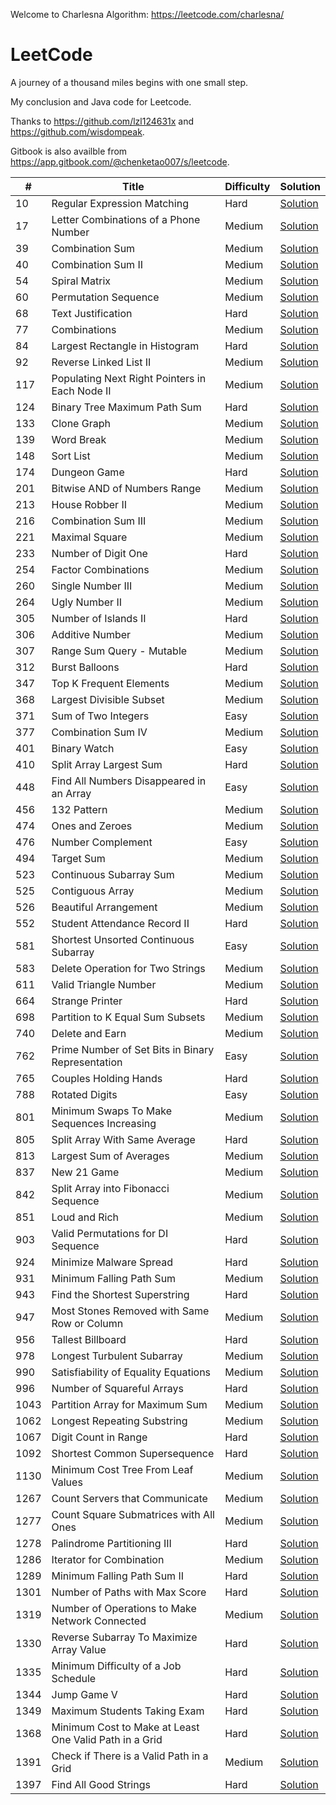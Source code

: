 Welcome to Charlesna Algorithm: https://leetcode.com/charlesna/

# LeetCode

A journey of a thousand miles begins with one small step.

My conclusion and Java code for Leetcode. 

Thanks to https://github.com/lzl124631x and https://github.com/wisdompeak. 

Gitbook is also availble from https://app.gitbook.com/@chenketao007/s/leetcode.


\# | Title | Difficulty | Solution
---|---|---|---
10 | Regular Expression Matching | Hard | [Solution](DP/10.%20Regular%20Expression%20Matching)
17 | Letter Combinations of a Phone Number | Medium | [Solution](Backtrack/17.%20Letter%20Combinations%20of%20a%20Phone%20Number)
39 | Combination Sum | Medium | [Solution](Backtrack/39.%20Combination%20Sum)
40 | Combination Sum II | Medium | [Solution](Backtrack/40.%20Combination%20Sum%20II)
54 | Spiral Matrix | Medium | [Solution](Trick/54.%20Spiral%20Matrix)
60 | Permutation Sequence | Medium | [Solution](Math/60.%20Permutation%20Sequence)
68 | Text Justification | Hard | [Solution](Math/68.%20Text%20Justification)
77 | Combinations | Medium | [Solution](Backtrack/77.%20Combinations)
84 | Largest Rectangle in Histogram | Hard | [Solution](Stack/84.%20Largest%20Rectangle%20in%20Histogram)
92 | Reverse Linked List II | Medium | [Solution](LinkedList/92.%20Reverse%20Linked%20List%20II)
117 | Populating Next Right Pointers in Each Node II | Medium | [Solution](LinkedList/117.%20Populating%20Next%20Right%20Pointers%20in%20Each%20Node%20II)
124 | Binary Tree Maximum Path Sum | Hard | [Solution](Tree/124.%20Binary%20Tree%20Maximum%20Path%20Sum)
133 | Clone Graph | Medium | [Solution](BFS/133.%20Clone%20Graph)
139 | Word Break | Medium | [Solution](DP/139.%20Word%20Break)
148 | Sort List | Medium | [Solution](LinkedList/148.%20Sort%20List)
174 | Dungeon Game | Hard | [Solution](DP/174.%20Dungeon%20Game)
201 | Bitwise AND of Numbers Range | Medium | [Solution](BitManipulation/201.%20Bitwise%20AND%20of%20Numbers%20Range)
213 | House Robber II | Medium | [Solution](DP/213.%20House%20Robber%20II)
216 | Combination Sum III | Medium | [Solution](Backtrack/216.%20Combination%20Sum%20III)
221 | Maximal Square | Medium | [Solution](DP/221.%20Maximal%20Square)
233 | Number of Digit One | Hard | [Solution](DP/233.%20Number%20of%20Digit%20One)
254 | Factor Combinations | Medium | [Solution](Backtrack/254.%20Factor%20Combinations)
260 | Single Number III | Medium | [Solution](BitManipulation/260.%20Single%20Number%20III)
264 | Ugly Number II | Medium | [Solution](DP/264.%20Ugly%20Number%20II)
305 | Number of Islands II | Hard | [Solution](Graph/305.%20Number%20of%20Islands%20II)
306 | Additive Number | Medium | [Solution](Math/306.%20Additive%20Number)
307 | Range Sum Query - Mutable | Medium | [Solution](SegmentTree/307.%20Range%20Sum%20Query%20-%20Mutable)
312 | Burst Balloons | Hard | [Solution](DP/312.%20Burst%20Balloons)
347 | Top K Frequent Elements | Medium | [Solution](Trick/347.%20Top%20K%20Frequent%20Elements)
368 | Largest Divisible Subset | Medium | [Solution](DP/368.%20Largest%20Divisible%20Subset)
371 | Sum of Two Integers | Easy | [Solution](BitManipulation/371.%20Sum%20of%20Two%20Integers)
377 | Combination Sum IV | Medium | [Solution](DP/377.%20Combination%20Sum%20IV)
401 | Binary Watch | Easy | [Solution](BitManipulation/401.%20Binary%20Watch)
410 | Split Array Largest Sum | Hard | [Solution](DP/410.%20Split%20Array%20Largest%20Sum)
448 | Find All Numbers Disappeared in an Array | Easy | [Solution](Trick/448.%20Find%20All%20Numbers%20Disappeared%20in%20an%20Array)
456 | 132 Pattern | Medium | [Solution](Stack/456.%20132%20Pattern)
474 | Ones and Zeroes | Medium | [Solution](DP/474.%20Ones%20and%20Zeroes)
476 | Number Complement | Easy | [Solution](BitManipulation/476.%20Number%20Complement)
494 | Target Sum | Medium | [Solution](DP/494.%20Target%20Sum)
523 | Continuous Subarray Sum | Medium | [Solution](Array/523.%20Continuous%20Subarray%20Sum)
525 | Contiguous Array | Medium | [Solution](Math/525.%20Contiguous%20Array)
526 | Beautiful Arrangement | Medium | [Solution](DP/526.%20Beautiful%20Arrangement)
552 | Student Attendance Record II | Hard | [Solution](DP/552.%20Student%20Attendance%20Record%20II)
581 | Shortest Unsorted Continuous Subarray | Easy | [Solution](Array/581.%20Shortest%20Unsorted%20Continuous%20Subarray)
583 | Delete Operation for Two Strings | Medium | [Solution](DP/583.%20Delete%20Operation%20for%20Two%20Strings)
611 | Valid Triangle Number | Medium | [Solution](Trick/611.%20Valid%20Triangle%20Number)
664 | Strange Printer | Hard | [Solution](DP/664.%20Strange%20Printer)
698 | Partition to K Equal Sum Subsets | Medium | [Solution](Backtrack/698.%20Partition%20to%20K%20Equal%20Sum%20Subsets)
740 | Delete and Earn | Medium | [Solution](DP/740.%20Delete%20and%20Earn)
762 | Prime Number of Set Bits in Binary Representation | Easy | [Solution](BitManipulation/762.%20Prime%20Number%20of%20Set%20Bits%20in%20Binary%20Representation)
765 | Couples Holding Hands | Hard | [Solution](Graph/765.%20Couples%20Holding%20Hands)
788 | Rotated Digits | Easy | [Solution](DP/788.%20Rotated%20Digits)
801 | Minimum Swaps To Make Sequences Increasing | Medium | [Solution](DP/801.%20Minimum%20Swaps%20To%20Make%20Sequences%20Increasing)
805 | Split Array With Same Average | Hard | [Solution](DP/805.%20Split%20Array%20With%20Same%20Average)
813 | Largest Sum of Averages | Medium | [Solution](DP/813.%20Largest%20Sum%20of%20Averages)
837 | New 21 Game | Medium | [Solution](DP/837.%20New%2021%20Game)
842 | Split Array into Fibonacci Sequence | Medium | [Solution](Backtrack/842.%20Split%20Array%20into%20Fibonacci%20Sequence)
851 | Loud and Rich | Medium | [Solution](Tree/851.%20Loud%20and%20Rich)
903 | Valid Permutations for DI Sequence | Hard | [Solution](DP/903.%20Valid%20Permutations%20for%20DI%20Sequence)
924 | Minimize Malware Spread | Hard | [Solution](Graph/924.%20Minimize%20Malware%20Spread)
931 | Minimum Falling Path Sum | Medium | [Solution](DP/931.%20Minimum%20Falling%20Path%20Sum)
943 | Find the Shortest Superstring | Hard | [Solution](DP/943.%20Find%20the%20Shortest%20Superstring)
947 | Most Stones Removed with Same Row or Column | Medium | [Solution](Graph/947.%20Most%20Stones%20Removed%20with%20Same%20Row%20or%20Column)
956 | Tallest Billboard | Hard | [Solution](DP/956.%20Tallest%20Billboard)
978 | Longest Turbulent Subarray | Medium | [Solution](DP/978.%20Longest%20Turbulent%20Subarray)
990 | Satisfiability of Equality Equations | Medium | [Solution](Graph/990.%20Satisfiability%20of%20Equality%20Equations)
996 | Number of Squareful Arrays | Hard | [Solution](DP/996.%20Number%20of%20Squareful%20Arrays)
1043 | Partition Array for Maximum Sum | Medium | [Solution](DP/1043.%20Partition%20Array%20for%20Maximum%20Sum)
1062 | Longest Repeating Substring | Medium | [Solution](Trick/1062.%20Longest%20Repeating%20Substring)
1067 | Digit Count in Range | Hard | [Solution](DP/1067.%20Digit%20Count%20in%20Range)
1092 | Shortest Common Supersequence | Hard | [Solution](DP/1092.%20Shortest%20Common%20Supersequence)
1130 | Minimum Cost Tree From Leaf Values | Medium | [Solution](Tree/1130.%20Minimum%20Cost%20Tree%20From%20Leaf%20Values)
1267 | Count Servers that Communicate | Medium | [Solution](Graph/1267.%20Count%20Servers%20that%20Communicate)
1277 | Count Square Submatrices with All Ones | Medium | [Solution](DP/1277.%20Count%20Square%20Submatrices%20with%20All%20Ones)
1278 | Palindrome Partitioning III | Hard | [Solution](DP/1278.%20Palindrome%20Partitioning%20III)
1286 | Iterator for Combination | Medium | [Solution](Backtrack/1286.%20Iterator%20for%20Combination)
1289 | Minimum Falling Path Sum II | Hard | [Solution](DP/1289.%20Minimum%20Falling%20Path%20Sum%20II)
1301 | Number of Paths with Max Score | Hard | [Solution](DP/1301.%20Number%20of%20Paths%20with%20Max%20Score)
1319 | Number of Operations to Make Network Connected | Medium | [Solution](Graph/1319.%20Number%20of%20Operations%20to%20Make%20Network%20Connected)
1330 | Reverse Subarray To Maximize Array Value | Hard | [Solution](Math/1330.%20Reverse%20Subarray%20To%20Maximize%20Array%20Value)
1335 | Minimum Difficulty of a Job Schedule | Hard | [Solution](DP/1335.%20Minimum%20Difficulty%20of%20a%20Job%20Schedule)
1344 | Jump Game V | Hard | [Solution](DP/1344.%20Jump%20Game%20V)
1349 | Maximum Students Taking Exam | Hard | [Solution](DP/1349.%20Maximum%20Students%20Taking%20Exam)
1368 | Minimum Cost to Make at Least One Valid Path in a Grid | Hard | [Solution](BFS/1368.%20Minimum%20Cost%20to%20Make%20at%20Least%20One%20Valid%20Path%20in%20a%20Grid)
1391 | Check if There is a Valid Path in a Grid | Medium | [Solution](Graph/1391.%20Check%20if%20There%20is%20a%20Valid%20Path%20in%20a%20Grid)
1397 | Find All Good Strings | Hard | [Solution](DP/1397.%20Find%20All%20Good%20Strings)
